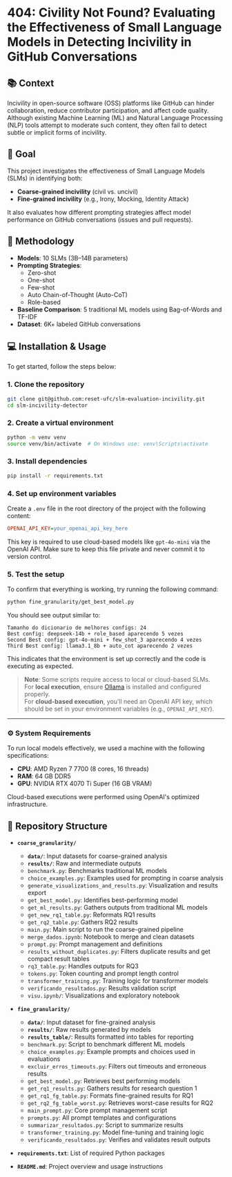 # 404: Civility Not Found? Evaluating the Effectiveness of Small Language Models in Detecting Incivility in GitHub Conversations

## 📚 Context

Incivility in open-source software (OSS) platforms like GitHub can hinder collaboration, reduce contributor participation, and affect code quality. Although existing Machine Learning (ML) and Natural Language Processing (NLP) tools attempt to moderate such content, they often fail to detect subtle or implicit forms of incivility.

## 🎯 Goal

This project investigates the effectiveness of Small Language Models (SLMs) in identifying both:
- **Coarse-grained incivility** (civil vs. uncivil)
- **Fine-grained incivility** (e.g., Irony, Mocking, Identity Attack)

It also evaluates how different prompting strategies affect model performance on GitHub conversations (issues and pull requests).

## 🧪 Methodology

- **Models**: 10 SLMs (3B–14B parameters)
- **Prompting Strategies**: 
  - Zero-shot
  - One-shot
  - Few-shot
  - Auto Chain-of-Thought (Auto-CoT)
  - Role-based
- **Baseline Comparison**: 5 traditional ML models using Bag-of-Words and TF-IDF
- **Dataset**: 6K+ labeled GitHub conversations

## 💻 Installation & Usage

To get started, follow the steps below:

### 1. Clone the repository

```bash
git clone git@github.com:reset-ufc/slm-evaluation-incivility.git
cd slm-incivility-detector
```

### 2. Create a virtual environment

```bash
python -m venv venv
source venv/bin/activate  # On Windows use: venv\Scripts\activate
```

### 3. Install dependencies

```bash
pip install -r requirements.txt
```

### 4. Set up environment variables
Create a `.env` file in the root directory of the project with the following content:

```ini
OPENAI_API_KEY=your_openai_api_key_here
```

This key is required to use cloud-based models like `gpt-4o-mini` via the OpenAI API.
Make sure to keep this file private and never commit it to version control.

### 5. Test the setup

To confirm that everything is working, try running the following command:

```bash
python fine_granularity/get_best_model.py
```

You should see output similar to:

```
Tamanho do dicionario de melhores configs: 24 
Best config: deepseek-14b + role_based aparecendo 5 vezes 
Second Best config: gpt-4o-mini + few_shot_3 aparecendo 4 vezes
Third Best config: llama3.1_8b + auto_cot aparecendo 2 vezes
```

This indicates that the environment is set up correctly and the code is executing as expected.

> **Note**: Some scripts require access to local or cloud-based SLMs.  
> For **local execution**, ensure [Ollama](https://ollama.com) is installed and configured properly.  
> For **cloud-based execution**, you’ll need an OpenAI API key, which should be set in your environment variables (e.g., `OPENAI_API_KEY`).

---

### ⚙️ System Requirements

To run local models effectively, we used a machine with the following specifications:

- **CPU**: AMD Ryzen 7 7700 (8 cores, 16 threads)
- **RAM**: 64 GB DDR5
- **GPU**: NVIDIA RTX 4070 Ti Super (16 GB VRAM)

Cloud-based executions were performed using OpenAI's optimized infrastructure.

## 📁 Repository Structure

- **`coarse_granularity/`**  
  - **`data/`**: Input datasets for coarse-grained analysis  
  - **`results/`**: Raw and intermediate outputs  
  - `benchmark.py`: Benchmarks traditional ML models  
  - `choice_examples.py`: Examples used for prompting in coarse analysis  
  - `generate_visualizations_and_results.py`: Visualization and results export  
  - `get_best_model.py`: Identifies best-performing model  
  - `get_ml_results.py`: Gathers outputs from traditional ML models  
  - `get_new_rq1_table.py`: Reformats RQ1 results  
  - `get_rq2_table.py`: Gathers RQ2 results  
  - `main.py`: Main script to run the coarse-grained pipeline  
  - `merge_dados.ipynb`: Notebook to merge and clean datasets  
  - `prompt.py`: Prompt management and definitions  
  - `results_without_duplicates.py`: Filters duplicate results and get compact result tables 
  - `rq3_table.py`: Handles outputs for RQ3  
  - `tokens.py`: Token counting and prompt length control  
  - `transformer_training.py`: Training logic for transformer models  
  - `verificando_resultados.py`: Results validation script  
  - `visu.ipynb/`: Visualizations and exploratory notebook  

- **`fine_granularity/`**  
  - **`data/`**: Input dataset for fine-grained analysis  
  - **`results/`**: Raw results generated by models  
  - **`results_table/`**: Results formatted into tables for reporting  
  - `benchmark.py`: Script to benchmark different ML models  
  - `choice_examples.py`: Example prompts and choices used in evaluations  
  - `excluir_erros_timeouts.py`: Filters out timeouts and erroneous results  
  - `get_best_model.py`: Retrieves best performing models  
  - `get_rq1_results.py`: Gathers results for research question 1  
  - `get_rq1_fg_table.py`: Formats fine-grained results for RQ1  
  - `get_rq2_fg_table_worst.py`: Retrieves worst-case results for RQ2  
  - `main_prompt.py`: Core prompt management script  
  - `prompts.py`: All prompt templates and configurations  
  - `summarizar_resultados.py`: Script to summarize results  
  - `transformer_training.py`: Model fine-tuning and training logic  
  - `verificando_resultados.py`: Verifies and validates result outputs  

- **`requirements.txt`**: List of required Python packages  
- **`README.md`**: Project overview and usage instructions
